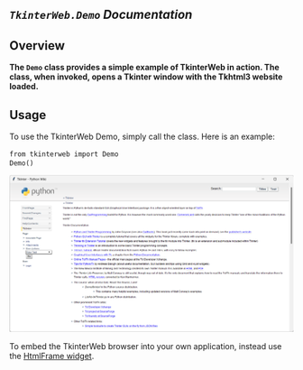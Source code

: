 ## *`TkinterWeb.Demo` Documentation*

## Overview
**The `Demo` class provides a simple example of TkinterWeb in action. The class, when invoked, opens a Tkinter window with the Tkhtml3 website loaded.**

## Usage
To use the TkinterWeb Demo, simply call the class. Here is an example:
```
from tkinterweb import Demo
Demo()
```
![TkinterWeb](/images/tkinterweb-tkinter.png)

To embed the TkinterWeb browser into your own application, instead use the [HtmlFrame widget](HTMLFRAME.md).
